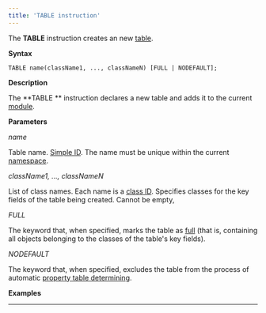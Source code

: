 ```yaml
---
title: 'TABLE instruction'
---
```


The **TABLE** instruction creates an new [table](Tables.md).

**Syntax**

    TABLE name(className1, ..., classNameN) [FULL | NODEFAULT];

**Description**

The **TABLE ** instruction declares a new table and adds it to the current [module](Modules.md). 

  

**Parameters**

*name*

Table name. [Simple ID](IDs_1573053.html#IDs-id). The name must be unique within the current [namespace](Naming_35521066.html#Naming-namespace).

*className1, ..., classNameN*

List of class names. Each name is a [class ID](IDs_1573053.html#IDs-classname). Specifies classes for the key fields of the table being created. Cannot be empty,

*FULL*

The keyword that, when specified, marks the table as [full](Tables_688175.html#Tables-full) (that is, containing all objects belonging to the classes of the table's key fields).  

*NODEFAULT*

The keyword that, when specified, excludes the table from the process of automatic [property table determining](Tables_688175.html#Tables-property).

**Examples**

********************



  
